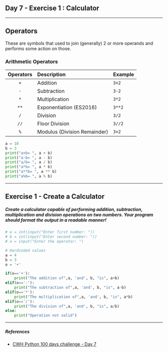## Day 7 - Exercise 1 : Calculator

---
<!-- ## Expression

Expressions are a part of code that gives some useful output -->

## Operators

These are symbols that used to join (generally) 2 or more operands and performs some action on those.

### Arithmetic Operators

| Operators | Description                  | Example |
| :-------: | :--------------------------- | :------ |
|    `+`    | Addition                     | `3+2`   |
|    `-`    | Subtraction                  | `3-2`   |
|    `*`    | Multiplication               | `3*2`   |
|   `**`    | Exponentiation (ES2016)      | `3**2`  |
|    `/`    | Division                     | `3/2`   |
|   `//`    | Floor Division               | `3//2`  |
|    `%`    | Modulus (Division Remainder) | `3+2`   |

```python
a = 10
b = 3
print("a+b= ", a + b)
print("a-b= ", a - b)
print("a/b= ", a / b)
print("a*b= ", a * b)
print("a**b= ", a ** b)
print("a%b= ", a % b)
```

---

## Exercise 1 - Create a Calculator

##### Create a calculator capable of performing addition, subtraction, multiplication and division operations on two numbers. Your program should format the output in a readable manner!

```python
# a = int(input("Enter first number: "))
# b = int(input("Enter second number: "))
# o = input("Enter the operator: ")

# Hardcoded values
a = 4
b = 3
o = '+'

if(o=='+'):
    print("The addition of",a, 'and', b, "is", a+b)
elif(o=='-'):
    print("The subtraction of",a, 'and', b, "is", a-b)
elif(o=='*'):
    print("The multiplication of",a, 'and', b, "is", a*b)
elif(o=='/'):
    print("The division of",a, 'and', b, "is", a/b)
else:
    print("Operation not valid")
```

---

##### References

- [CWH Python 100 days challenge - Day 7](https://youtu.be/FLVqcxnJP_E)